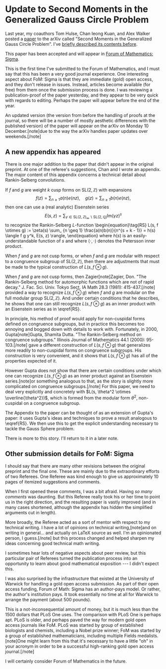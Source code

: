 
Update to Second Moments in the Generalized Gauss Circle Problem
================================================================

Last year, my coauthors Tom Hulse, Chan Ieong Kuan, and Alex Walker posted a
[paper][arxivpaper] to the arXiv called "Second Moments in the Generalized Gauss
Circle Problem". I've [briefly described its contents before][bloglink].

This paper has been accepted and will appear in [Forum of Mathematics:
Sigma][sigma].

This is the first time I've submitted to the Forum of Mathematics, and I must
say that this has been a very good journal experience. One interesting aspect
about FoM: Sigma is that they are immediate (gold) open access, and they don't
release in issues. Instead, articles become available (for free) from them once
the submission process is done. I was reviewing a publication-proof of the paper
yesterday, and they appear to be very quick with regards to editing. Perhaps the
paper will appear before the end of the year.

An updated version (the version from before the handling of proofs at the
journal, so there will be a number of mostly aesthetic differences with the
published version) of the paper will appear on the arXiv on
Monday 10 December.[note]due to the way the arXiv handles paper updates over
weekends.[/note]


A new appendix has appeared
---------------------------

There is one major addition to the paper that didn't appear in the original
preprint. At one of the referee's suggestions, Chan and I wrote an appendix. The
major content of this appendix concerns a technical detail about Rankin-Selberg
convolutions.

If $f$ and $g$ are weight $k$ cusp forms on $\mathrm{SL}(2, \mathbb{Z})$ with
expansions
$$
f(z) = \sum_ {n \geq 1} a(n) e(nz), \quad g(z) = \sum_ {n \geq 1} b(n) e(nz),
$$
then one can use a (real analytic) Eisenstein series
$$
E(s, z) = \sum_ {\gamma \in \mathrm{SL}(2, \mathbb{Z})_ \infty \backslash
\mathrm{SL}(2, \mathbb{Q})} \mathrm{Im}(\gamma z)^s
$$
to recognize the Rankin-Selberg $L$-function
\begin{equation}\tag{RS}
L(s, f \otimes g)
:= \zeta(s) \sum_ {n \geq 1} \frac{a(n)b(n)}{n^{s + k - 1}}
= h(s) \langle f g y^k, E(s, z) \rangle,
\end{equation}
where $h(s)$ is an easily-understandable function of $s$ and where $\langle
\cdot, \cdot \rangle$ denotes the Petersson inner product.

When $f$ and $g$ are not cusp forms, or when $f$ and $g$ are modular with
respect to a congruence subgroup of $\mathrm{SL}(2, \mathbb{Z})$, then there are
adjustments that must be made to the typical construction of $L(s, f \otimes
g)$.

When $f$ and $g$ are not cusp forms, then Zagier[note]Zagier, Don. "The
Rankin-Selberg method for automorphic functions which are not of rapid decay."
J. Fac. Sci. Univ. Tokyo Sect. IA Math 28.3 (1981): 415-437.[/note] provided a
way to recognize $L(s, f \otimes g)$ when $f$ and $g$ are modular on the full
modular group $\mathrm{SL}(2, \mathbb{Z})$. And under certain conditions that he
describes, he shows that one can still recognize $L(s, f \otimes g)$ as an inner
product with an Eisenstein series as in \eqref{RS}.

In principle, his method of proof would apply for non-cuspidal forms defined on
congruence subgroups, but in practice this becomes too annoying and bogged down
with details to work with. Fortunately, in 2000, Gupta[note]Gupta, Shamita
Dutta. "The Rankin-Selberg method on congruence subgroups." Illinois Journal of
Mathematics 44.1 (2000): 95-103.[/note] gave a different construction of $L(s, f
\otimes g)$ that generalizes more readily to non-cuspidal forms on congruence
subgroups. His construction is very convenient, and it shows that $L(s, f
\otimes g)$ has all of the properties expected of it.

However Gupta does not show that there are certain conditions under which one
can recognize $L(s, f \otimes g)$ as an inner product against an Eisenstein
series.[note]or something analogous to that, as the story is slightly more
complicated on congruence subgroups.[/note] For this paper, we need to deal very
explicitly and concretely with $L(s, \theta^2 \otimes \overline{\theta^2})$,
which is formed from the modular form $\theta^2$, non-cuspidal on a congruence
subgroup.

The Appendix to the paper can be thought of as an extension of Gupta's paper: it
uses Gupta's ideas and techniques to prove a result analogous to \eqref{RS}. We
then use this to get the explicit understanding necessary to tackle the Gauss
Sphere problem.

There is more to this story. I'll return to it in a later note.



Other submission details for FoM: Sigma
---------------------------------------

I should say that there are many other revisions between the original preprint
and the final one. These are mainly due to the extraordinary efforts of two
Referees. One Referee was kind enough to give us approximately 10 pages of
itemized suggestions and comments.

When I first opened these comments, I was a bit afraid. Having *so many
comments* was daunting. But this Referee really took his or her time to point us
in the right direction, and the resulting paper is vastly improved (and in many
cases shortened, although the appendix has hidden the simplified arguments cut
in length).

More broadly, the Referee acted as a sort of mentor with respect to my technical
writing. I have a lot of opinions on technical writing,[note]and on writing in
general... and actually on LaTeX source as well. I'm an opinionated person, I
guess.[/note] but this process changed and helped sharpen my ideas concerning
good technical math writing.

I sometimes hear lots of negative aspects about peer review, but this particular
pair of Referees turned the publication process into an opportunity to learn
about good mathematical exposition --- I didn't expect this.


I was also surprised by the infrastructure that existed at the University of
Warwick for handling a gold open access submission. As part of their open access
funding, Forum of Math: Sigma has an author-pays model. Or rather, the author's
institution pays. It took essentially no time at all for Warwick to arrange the
payment (about 500 pounds).

This is a not-inconsequential amount of money, but it is much less than the 1500
dollars that PLoS One uses. The comparison with PLoS One is perhaps apt. PLoS is
older, and perhaps paved the way for modern gold open access journals like FoM.
PLoS was started by group of established biologists and chemists, including a
Nobel prize winner; FoM was started by a group of established mathematicians,
including multiple Fields medalists.[note]One might learn from this that it's
necessary to have a little "oh" in your acronym in order to be a successful
high-ranking gold open access journal.[/note]

I will certainly consider Forum of Mathematics in the future.



[arxivpaper]: https://arxiv.org/abs/1703.10347
[bloglink]: http://davidlowryduda.com/second-moments-in-the-generalized-gauss-circle-problem/
[sigma]: https://www.cambridge.org/core/journals/forum-of-mathematics-sigma
